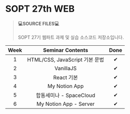 # SOPT 27th WEB

>#### 💻SOURCE FILES💻
>SOPT 27기 웹파트 과제 및 실습 소스코드 저장소입니다. 

|Week|Seminar Contents|Done|
|:--:|:--------------:|:--:|
|1|HTML/CSS, JavaScript 기본 문법|✔|
|2|VanillaJS|✔|
|3|React 기본|✔|
|4|My Notion App|✔|
|5|합동세미나 - SpaceCloud|✔|
|6|My Notion App - Server|✔|